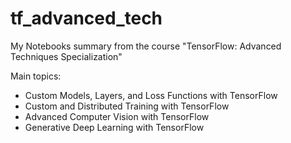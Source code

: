 # tf_advanced_tech
My Notebooks summary from the course "TensorFlow: Advanced Techniques Specialization"


Main topics:
- Custom Models, Layers, and Loss Functions with TensorFlow
- Custom and Distributed Training with TensorFlow
- Advanced Computer Vision with TensorFlow
- Generative Deep Learning with TensorFlow
